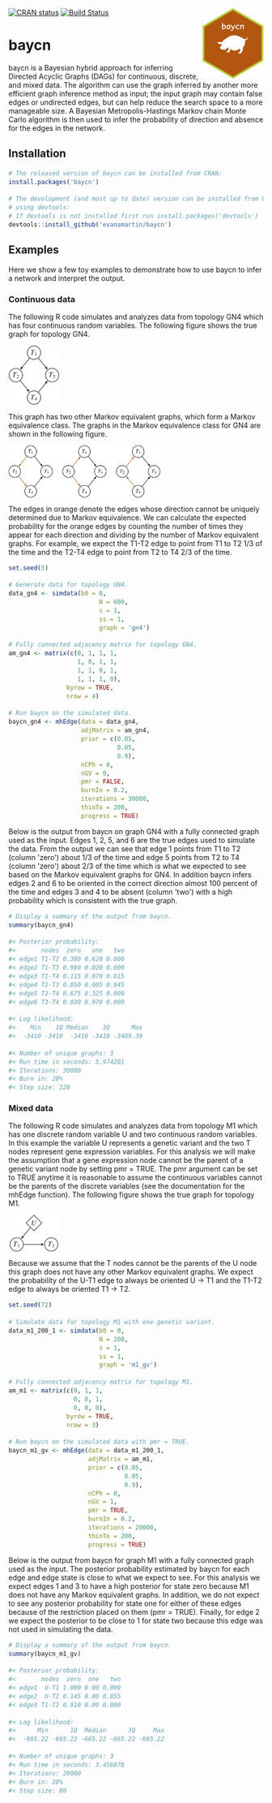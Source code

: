 <img src='man/figures/logo.png' align="right" height="139" /></a>

[![CRAN status](https://www.r-pkg.org/badges/version/baycn)](https://cran.r-project.org/package=baycn)
[![Build Status](https://travis-ci.org/evanamartin/baycn.svg?branch=master)](https://travis-ci.org/evanamartin/baycn)

# baycn

baycn is a Bayesian hybrid approach for inferring Directed Acyclic Graphs (DAGs) for continuous, discrete, and mixed data. The algorithm can use the graph inferred by another more efficient graph inference method as input; the input graph may contain false edges or undirected edges, but can help reduce the search space to a more manageable size. A Bayesian Metropolis-Hastings Markov chain Monte Carlo algorithm is then used to infer the probability of direction and absence for the edges in the network.

## Installation

``` r
# The released version of baycn can be installed from CRAN:
install.packages('baycn')

# The development (and most up to date) version can be installed from GitHub
# using devtools:
# If devtools is not installed first run install.packages('devtools')
devtools::install_github('evanamartin/baycn')
```

## Examples

Here we show a few toy examples to demonstrate how to use baycn to infer a network and interpret the output.

### Continuous data

The following R code simulates and analyzes data from topology GN4 which has four continuous random variables. The following figure shows the true graph for topology GN4.

<img src='man/figures/gn4.jpg' align="center" width="100" />

This graph has two other Markov equivalent graphs, which form a Markov equivalence class. The graphs in the Markov equivalence class for GN4 are shown in the following figure. 

<img src='man/figures/gn4_mec.jpg' align="center" width="300" />

The edges in orange denote the edges whose direction cannot be uniquely determined due to Markov equivalence. We can calculate the expected probability for the orange edges by counting the number of times they appear for each direction and dividing by the number of Markov equivalent graphs. For example, we expect the T1-T2 edge to point from T1 to T2 1/3 of the time and the T2-T4 edge to point from T2 to T4 2/3 of the time.

```r
set.seed(5)

# Generate data for topology GN4.
data_gn4 <- simdata(b0 = 0,
                         N = 600,
                         s = 1,
                         ss = 1,
                         graph = 'gn4')

# Fully connected adjacency matrix for topology GN4.
am_gn4 <- matrix(c(0, 1, 1, 1,
                   1, 0, 1, 1,
                   1, 1, 0, 1,
                   1, 1, 1, 0),
                byrow = TRUE,
                nrow = 4)

# Run baycn on the simulated data.
baycn_gn4 <- mhEdge(data = data_gn4,
                    adjMatrix = am_gn4,
                    prior = c(0.05,
                              0.05,
                              0.9),
                    nCPh = 0,
                    nGV = 0,
                    pmr = FALSE,
                    burnIn = 0.2,
                    iterations = 30000,
                    thinTo = 200,
                    progress = TRUE)
```

Below is the output from baycn on graph GN4 with a fully connected graph used as the input. Edges 1, 2, 5, and 6 are the true edges used to simulate the data. From the output we can see that edge 1 points from T1 to T2 (column 'zero') about 1/3 of the time and edge 5 points from T2 to T4 (column 'zero') about 2/3 of the time which is what we expected to see based on the Markov equivalent graphs for GN4. In addition baycn infers edges 2 and 6 to be oriented in the correct direction almost 100 percent of the time and edges 3 and 4 to be absent (column 'two') with a high probability which is consistent with the true graph. 

```r
# Display a summary of the output from baycn.
summary(baycn_gn4)

#< Posterior probability: 
#<       nodes  zero   one   two
#< edge1 T1-T2 0.380 0.620 0.000
#< edge2 T1-T3 0.980 0.020 0.000
#< edge3 T1-T4 0.115 0.070 0.815
#< edge4 T2-T3 0.050 0.005 0.945
#< edge5 T2-T4 0.675 0.325 0.000
#< edge6 T3-T4 0.030 0.970 0.000

#< Log likelihood: 
#<    Min    1Q Median    3Q      Max
#<  -3410 -3410  -3410 -3410 -3409.39

#< Number of unique graphs: 3
#< Run time in seconds: 5.974201
#< Iterations: 30000
#< Burn in: 20%
#< Step size: 120
```

### Mixed data

The following R code simulates and analyzes data from topology M1 which has one discrete random variable U and two continuous random variables. In this example the variable U represents a genetic variant and the two T nodes represent gene expression variables. For this analysis we will make the assumption that a gene expression node cannot be the parent of a genetic variant node by setting pmr = TRUE. The pmr argument can be set to TRUE anytime it is reasonable to assume the continuous variables cannot be the parents of the discrete variables (see the documentation for the mhEdge function). The following figure shows the true graph for topology M1.

<img src='man/figures/m1_gv.jpg' align="center" width="100" />

Because we assume that the T nodes cannot be the parents of the U node this graph does not have any other Markov equivalent graphs. We expect the probability of the U-T1 edge to always be oriented U -> T1 and the T1-T2 edge to always be oriented T1 -> T2.

```r
set.seed(72)

# Simulate data for topology M1 with one genetic variant.
data_m1_200_1 <- simdata(b0 = 0,
                         N = 200,
                         s = 1,
                         ss = 1,
                         graph = 'm1_gv')

# Fully connected adjacency matrix for topology M1.
am_m1 <- matrix(c(0, 1, 1,
                  0, 0, 1,
                  0, 0, 0),
                byrow = TRUE,
                nrow = 3)

# Run baycn on the simulated data with pmr = TRUE.
baycn_m1_gv <- mhEdge(data = data_m1_200_1,
                      adjMatrix = am_m1,
                      prior = c(0.05,
                                0.05,
                                0.9),
                      nCPh = 0,
                      nGV = 1,
                      pmr = TRUE,
                      burnIn = 0.2,
                      iterations = 20000,
                      thinTo = 200,
                      progress = TRUE)
```

Below is the output from baycn for graph M1 with a fully connected graph used as the input. The posterior probability estimated by baycn for each edge and edge state is close to what we expect to see. For this analysis we expect edges 1 and 3 to have a high posterior for state zero because M1 does not have any Markov equivalent graphs. In addition, we do not expect to see any posterior probability for state one for either of these edges because of the restriction placed on them (pmr = TRUE). Finally, for edge 2 we expect the posterior to be close to 1 for state two because this edge was not used in simulating the data. 

```r
# Display a summary of the output from baycn.
summary(baycn_m1_gv)

#< Posterior probability: 
#<       nodes  zero  one   two
#< edge1  U-T1 1.000 0.00 0.000
#< edge2  U-T2 0.145 0.00 0.855
#< edge3 T1-T2 0.910 0.09 0.000

#< Log likelihood: 
#<      Min      1Q  Median      3Q     Max
#<  -665.22 -665.22 -665.22 -665.22 -665.22

#< Number of unique graphs: 3
#< Run time in seconds: 3.456078
#< Iterations: 20000
#< Burn in: 20%
#< Step size: 80
```
